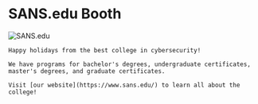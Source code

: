 # SANS.edu Booth

![SANS.edu](/img/castleapproach/sansbooth.png)

```
Happy holidays from the best college in cybersecurity!

We have programs for bachelor's degrees, undergraduate certificates, master's degrees, and graduate certificates.

Visit [our website](https://www.sans.edu/) to learn all about the college!
```